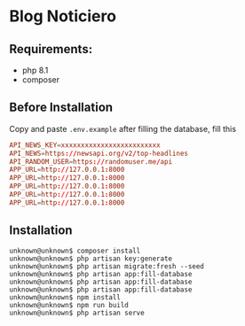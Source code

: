 # Blog Noticiero

## Requirements:

- php 8.1
- composer

## Before Installation

Copy and paste `.env.example` after filling the database, fill this

```conf
API_NEWS_KEY=xxxxxxxxxxxxxxxxxxxxxxxxx
API_NEWS=https://newsapi.org/v2/top-headlines
API_RANDOM_USER=https://randomuser.me/api
APP_URL=http://127.0.0.1:8000
APP_URL=http://127.0.0.1:8000
APP_URL=http://127.0.0.1:8000
APP_URL=http://127.0.0.1:8000
APP_URL=http://127.0.0.1:8000
```

## Installation

```console
unknown@unknown$ composer install
unknown@unknown$ php artisan key:generate
unknown@unknown$ php artisan migrate:fresh --seed
unknown@unknown$ php artisan app:fill-database
unknown@unknown$ php artisan app:fill-database
unknown@unknown$ php artisan app:fill-database
unknown@unknown$ npm install
unknown@unknown$ npm run build
unknown@unknown$ php artisan serve
```
